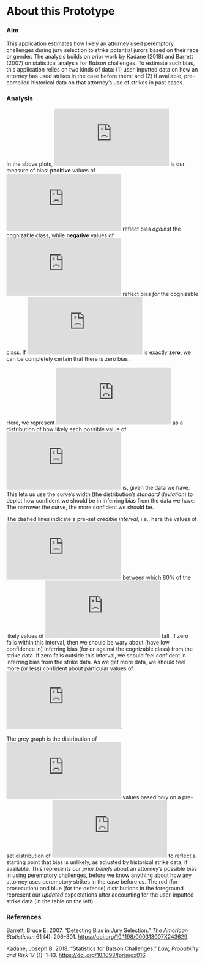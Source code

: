 About this Prototype
================

### Aim

This application estimates how likely an attorney used peremptory
challenges during jury selection to strike potential jurors based on
their race or gender. The analysis builds on prior work by Kadane (2018)
and Barrett (2007) on statistical analysis for *Batson* challenges. To
estimate such bias, this application relies on two kinds of data: (1)
user-inputted data on how an attorney has used strikes in the case
before them; and (2) if available, pre-compiled historical data on that
attorney’s use of strikes in past cases.

### Analysis

In the above plots, ![d](https://latex.codecogs.com/png.latex?d "d") is
our measure of bias: **positive** values of
![d](https://latex.codecogs.com/png.latex?d "d") reflect bias *against*
the cognizable class, while **negative** values of
![d](https://latex.codecogs.com/png.latex?d "d") reflect bias *for* the
cognizable class. If ![d](https://latex.codecogs.com/png.latex?d "d") is
exactly **zero**, we can be completely certain that there is zero bias.

Here, we represent ![d](https://latex.codecogs.com/png.latex?d "d") as a
distribution of how likely each possible value of
![d](https://latex.codecogs.com/png.latex?d "d") is, given the data we
have. This lets us use the curve’s width (the distribution’s *standard
deviation*) to depict how confident we should be in inferring bias from
the data we have: The narrower the curve, the more confident we should
be.

The dashed lines indicate a pre-set *credible interval*, i.e., here the
values of ![d](https://latex.codecogs.com/png.latex?d "d") between which
80% of the likely values of ![d](https://latex.codecogs.com/png.latex?d
"d") fall. If zero falls within this interval, then we should be wary
about (have low confidence in) inferring bias (for or against the
cognizable class) from the strike data. If zero falls outside this
interval, we should feel confident in inferring bias from the strike
data. As we get more data, we should feel more (or less) confident about
particular values of ![d](https://latex.codecogs.com/png.latex?d "d").

The grey graph is the distribution of
![d](https://latex.codecogs.com/png.latex?d "d") values based *only* on
a pre-set distribution of ![d](https://latex.codecogs.com/png.latex?d
"d") to reflect a starting point that bias is unlikely, as adjusted by
historical strike data, if available. This represents our *prior
beliefs* about an attorney’s possible bias in using peremptory
challenges, before we know anything about how any attorney uses
peremptory strikes in the case before us. The red (for prosecution) and
blue (for the defense) distributions in the foreground represent our
*updated* expectations after accounting for the user-inputted strike
data (in the table on the left).

### References

<div id="refs" class="references">

<div id="ref-Barrett2007">

Barrett, Bruce E. 2007. “Detecting Bias in Jury Selection.” *The
American Statistician* 61 (4): 296–301.
<https://doi.org/10.1198/000313007X243629>.

</div>

<div id="ref-Kadane2018">

Kadane, Joseph B. 2018. “Statistics for Batson Challenges.” *Law,
Probability and Risk* 17 (1): 1–13.
<https://doi.org/10.1093/lpr/mgx016>.

</div>

</div>
